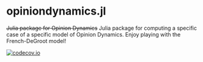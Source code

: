 # opiniondynamics.jl

~~Julia package for Opinion Dynamics~~
Julia package for computing a specific case of a specific model of Opinion Dynamics.
Enjoy playing with the French-DeGroot model!

[![codecov.io](https://img.shields.io/codecov/c/github/luka-bakovic/opiniondynamics.jl/master.svg?style=flat-square)](http://codecov.io/github/luka-bakovic/hits?branch=master)
